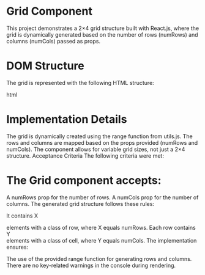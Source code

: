 # Grid Component
This project demonstrates a 2×4 grid structure built with React.js, where the grid is dynamically generated based on the number of rows (numRows) and columns (numCols) passed as props.

# DOM Structure
The grid is represented with the following HTML structure:

html

<div class="grid">
  <div class="row">
    <div class="cell"></div>
    <div class="cell"></div>
    <div class="cell"></div>
    <div class="cell"></div>
  </div>
  <div class="row">
    <div class="cell"></div>
    <div class="cell"></div>
    <div class="cell"></div>
    <div class="cell"></div>
  </div>
</div>

# Implementation Details
The grid is dynamically created using the range function from utils.js.
The rows and columns are mapped based on the props provided (numRows and numCols).
The component allows for variable grid sizes, not just a 2×4 structure.
Acceptance Criteria
The following criteria were met:

# The Grid component accepts:

A numRows prop for the number of rows.
A numCols prop for the number of columns.
The generated grid structure follows these rules:

It contains X <div> elements with a class of row, where X equals numRows.
Each row contains Y <div> elements with a class of cell, where Y equals numCols.
The implementation ensures:

The use of the provided range function for generating rows and columns.
There are no key-related warnings in the console during rendering.
